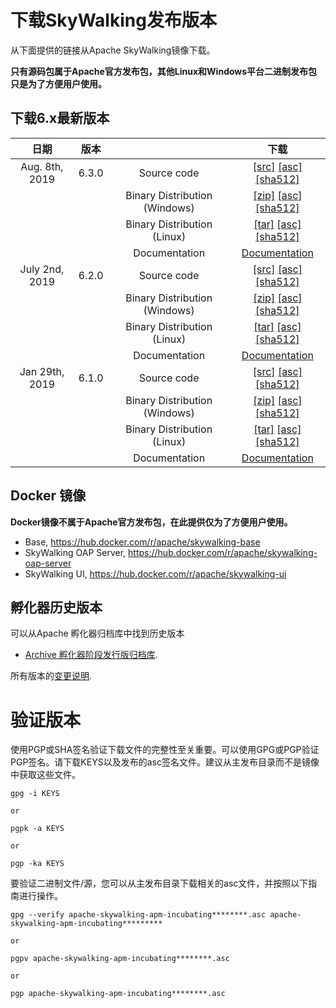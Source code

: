 # 下载SkyWalking发布版本
从下面提供的链接从Apache SkyWalking镜像下载。

**只有源码包属于Apache官方发布包，其他Linux和Windows平台二进制发布包只是为了方便用户使用。**

## 下载6.x最新版本
| 日期 | 版本| | 下载 |
|:---:|:--:|:--:|:--:|
| Aug. 8th, 2019 | 6.3.0 | Source code| [[src]](https://www.apache.org/dyn/closer.cgi/skywalking/6.3.0/apache-skywalking-apm-6.3.0-src.tgz) [[asc]](https://www.apache.org/dist/skywalking/6.3.0/apache-skywalking-apm-6.3.0-src.tgz.asc) [[sha512]](https://www.apache.org/dist/skywalking/6.3.0/apache-skywalking-apm-6.3.0-src.tgz.sha512)|
| | | Binary Distribution (Windows)| [[zip]](https://www.apache.org/dyn/closer.cgi/skywalking/6.3.0/apache-skywalking-apm-6.3.0.zip) [[asc]](https://www.apache.org/dist/skywalking/6.3.0/apache-skywalking-apm-6.3.0.zip.asc) [[sha512]](https://www.apache.org/dist/skywalking/6.3.0/apache-skywalking-apm-6.3.0.zip.sha512)|
| | | Binary Distribution (Linux) | [[tar]](https://www.apache.org/dyn/closer.cgi/skywalking/6.3.0/apache-skywalking-apm-6.3.0.tar.gz) [[asc]](https://www.apache.org/dist/skywalking/6.3.0/apache-skywalking-apm-6.3.0.tar.gz.asc) [[sha512]](https://www.apache.org/dist/skywalking/6.3.0/apache-skywalking-apm-6.3.0.tar.gz.sha512)|
| | | Documentation| [Documentation](https://github.com/apache/skywalking/blob/v6.3.0/docs/README.md) |
| July 2nd, 2019 | 6.2.0 | Source code| [[src]](https://www.apache.org/dyn/closer.cgi/skywalking/6.2.0/apache-skywalking-apm-6.2.0-src.tgz) [[asc]](https://www.apache.org/dist/skywalking/6.2.0/apache-skywalking-apm-6.2.0-src.tgz.asc) [[sha512]](https://www.apache.org/dist/skywalking/6.2.0/apache-skywalking-apm-6.2.0-src.tgz.sha512)|
| | | Binary Distribution (Windows)| [[zip]](https://www.apache.org/dyn/closer.cgi/skywalking/6.2.0/apache-skywalking-apm-6.2.0.zip) [[asc]](https://www.apache.org/dist/skywalking/6.2.0/apache-skywalking-apm-6.2.0.zip.asc) [[sha512]](https://www.apache.org/dist/skywalking/6.2.0/apache-skywalking-apm-6.2.0.zip.sha512)|
| | | Binary Distribution (Linux) | [[tar]](https://www.apache.org/dyn/closer.cgi/skywalking/6.2.0/apache-skywalking-apm-6.2.0.tar.gz) [[asc]](https://www.apache.org/dist/skywalking/6.2.0/apache-skywalking-apm-6.2.0.tar.gz.asc) [[sha512]](https://www.apache.org/dist/skywalking/6.2.0/apache-skywalking-apm-6.2.0.tar.gz.sha512)|
| | | Documentation| [Documentation](https://github.com/apache/skywalking/blob/v6.2.0/docs/README.md) |
| Jan 29th, 2019 | 6.1.0 | Source code| [[src]](https://www.apache.org/dyn/closer.cgi/skywalking/6.1.0/apache-skywalking-apm-6.1.0-src.tgz ) [[asc]](https://www.apache.org/dist/skywalking/6.1.0/apache-skywalking-apm-6.1.0-src.tgz.asc) [[sha512]](https://www.apache.org/dist/skywalking/6.1.0/apache-skywalking-apm-6.1.0-src.tgz.sha512)|
| | | Binary Distribution (Windows)| [[zip]](https://www.apache.org/dyn/closer.cgi/skywalking/6.1.0/apache-skywalking-apm-6.1.0.zip) [[asc]](https://www.apache.org/dist/skywalking/6.1.0/apache-skywalking-apm-6.1.0.zip.asc) [[sha512]](https://www.apache.org/dist/skywalking/6.1.0/apache-skywalking-apm-6.1.0.zip.sha512)|
| | | Binary Distribution (Linux) | [[tar]](https://www.apache.org/dyn/closer.cgi/skywalking/6.1.0/apache-skywalking-apm-6.1.0.tar.gz) [[asc]](https://www.apache.org/dist/skywalking/6.1.0/apache-skywalking-apm-6.1.0.tar.gz.asc) [[sha512]](https://www.apache.org/dist/skywalking/6.1.0/apache-skywalking-apm-6.1.0.tar.gz.sha512)|
| | | Documentation| [Documentation](https://github.com/apache/skywalking/blob/v6.1.0/docs/README.md) |

## Docker 镜像
**Docker镜像不属于Apache官方发布包，在此提供仅为了方便用户使用。**

- Base, https://hub.docker.com/r/apache/skywalking-base
- SkyWalking OAP Server, https://hub.docker.com/r/apache/skywalking-oap-server
- SkyWalking UI, https://hub.docker.com/r/apache/skywalking-ui

## 孵化器历史版本
可以从Apache 孵化器归档库中找到历史版本

* [Archive 孵化器阶段发行版归档库](ttps://archive.apache.org/dist/incubator/skywalking/).

所有版本的[变更说明](https://github.com/apache/incubator-skywalking/blob/master/CHANGES.md).

# 验证版本
使用PGP或SHA签名验证下载文件的完整性至关重要。可以使用GPG或PGP验证PGP签名。请下载KEYS以及发布的asc签名文件。建议从主发布目录而不是镜像中获取这些文件。

```
gpg -i KEYS

or

pgpk -a KEYS

or

pgp -ka KEYS
```

要验证二进制文件/源，您可以从主发布目录下载相关的asc文件，并按照以下指南进行操作。

```
gpg --verify apache-skywalking-apm-incubating********.asc apache-skywalking-apm-incubating*********

or

pgpv apache-skywalking-apm-incubating********.asc

or

pgp apache-skywalking-apm-incubating********.asc
```
